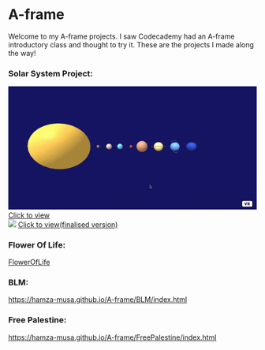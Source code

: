 # A-frame

Welcome to my A-frame projects. I saw Codecademy had an A-frame introductory class and thought to try it. These are the projects I made along the way!

### Solar System Project:

<img src="/SolarSystem/imgs/SolarSystem1.gif" target="_blank">
<a href="https://hamza-musa.github.io/A-frame/SolarSystem/indexPt1.html" target="_blank">Click to view</a>

<br>

<img src="/SolarSystem/imgs/SolarSystemM42.gif" target="_blank">
<a href="https://hamza-musa.github.io/A-frame/SolarSystem/indexMk42.html" target="_blank">Click to view(finalised version)</a>

### Flower Of Life:

[FlowerOfLife](https://hamza-musa.github.io/A-frame/FlowerOfLife/index.html)

### BLM:

https://hamza-musa.github.io/A-frame/BLM/index.html

### Free Palestine:

https://hamza-musa.github.io/A-frame/FreePalestine/index.html
